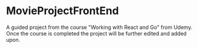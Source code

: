 # MovieProjectFrontEnd
A guided project from the course "Working with React and Go" from Udemy.  Once the course is completed the project will be further edited and added upon.  
